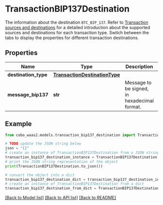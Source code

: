 # TransactionBIP137Destination

The information about the destination `BTC_BIP_137`. Refer to [Transaction sources and destinations](https://www.cobo.com/developers/v2/guides/transactions/sources-and-destinations) for a detailed introduction about the supported sources and destinations for each transaction type.  Switch between the tabs to display the properties for different transaction destinations. 

## Properties

Name | Type | Description | Notes
------------ | ------------- | ------------- | -------------
**destination_type** | [**TransactionDestinationType**](TransactionDestinationType.md) |  | 
**message_bip137** | **str** | Message to be signed, in hexadecimal format. | 

## Example

```python
from cobo_waas2.models.transaction_bip137_destination import TransactionBIP137Destination

# TODO update the JSON string below
json = "{}"
# create an instance of TransactionBIP137Destination from a JSON string
transaction_bip137_destination_instance = TransactionBIP137Destination.from_json(json)
# print the JSON string representation of the object
print(TransactionBIP137Destination.to_json())

# convert the object into a dict
transaction_bip137_destination_dict = transaction_bip137_destination_instance.to_dict()
# create an instance of TransactionBIP137Destination from a dict
transaction_bip137_destination_from_dict = TransactionBIP137Destination.from_dict(transaction_bip137_destination_dict)
```
[[Back to Model list]](../README.md#documentation-for-models) [[Back to API list]](../README.md#documentation-for-api-endpoints) [[Back to README]](../README.md)


